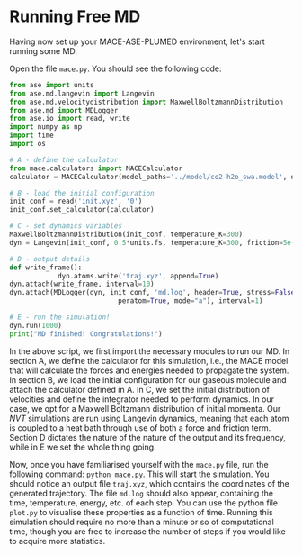 # Running Free MD

Having now set up your MACE-ASE-PLUMED environment, let's start running some MD. 

Open the file `mace.py`. You should see the following code:

```python
from ase import units
from ase.md.langevin import Langevin
from ase.md.velocitydistribution import MaxwellBoltzmannDistribution
from ase.md import MDLogger
from ase.io import read, write
import numpy as np
import time
import os

# A - define the calculator
from mace.calculators import MACECalculator
calculator = MACECalculator(model_paths='../model/co2-h2o_swa.model', device='cpu')

# B - load the initial configuration
init_conf = read('init.xyz', '0')
init_conf.set_calculator(calculator)

# C - set dynamics variables
MaxwellBoltzmannDistribution(init_conf, temperature_K=300)
dyn = Langevin(init_conf, 0.5*units.fs, temperature_K=300, friction=5e-2)

# D - output details
def write_frame():
            dyn.atoms.write('traj.xyz', append=True)
dyn.attach(write_frame, interval=10)
dyn.attach(MDLogger(dyn, init_conf, 'md.log', header=True, stress=False,
                           peratom=True, mode="a"), interval=1)

# E - run the simulation!
dyn.run(1000)
print("MD finished! Congratulations!")
```

In the above script, we first import the necessary modules to run our MD. In section A, we define the calculator for this simulation, i.e., the MACE model that will calculate the forces and energies needed to propagate the system. In section B, we load the initial configuration for our gaseous molecule and attach the calculator defined in A. In C, we set the initial distribution of velocities and define the integrator needed to perform dynamics. In our case, we opt for a Maxwell Boltzmann distribution of initial momenta. Our _NVT_ simulations are run using Langevin dynamics, meaning that each atom is coupled to a heat bath through use of both a force and friction term. Section D dictates the nature of the nature of the output and its frequency, while in E we set the whole thing going. 

Now, once you have familiarised yourself with the `mace.py` file, run the following command: `python mace.py`. This will start the simulation. You should notice an output file `traj.xyz`, which contains the coordinates of the generated trajectory. The file `md.log` should also appear, containing the time, temperature, energy, etc. of each step. You can use the python file `plot.py` to visualise these properties as a function of time. Running this simulation should require no more than a minute or so of computational time, though you are free to increase the number of steps if you would like to acquire more statistics. 
